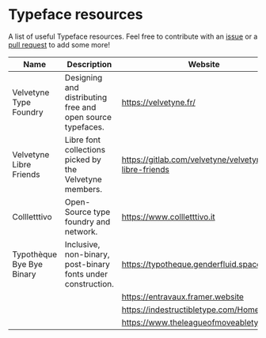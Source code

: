 # Typeface resources

A list of useful Typeface resources. Feel free to contribute with an [issue](https://github.com/EIKONproject/typeface/issues) or a [pull request](https://github.com/EIKONproject/typeface/pulls) to add some more!

| Name                    | Description                                                | Website                                              |
| ----------------------- | ---------------------------------------------------------- | ---------------------------------------------------- |
| Velvetyne Type Foundry  | Designing and distributing free and open source typefaces. | https://velvetyne.fr/                                |
| Velvetyne Libre Friends | Libre font collections picked by the Velvetyne members.    | https://gitlab.com/velvetyne/velvetyne-libre-friends |
| Collletttivo            | Open-Source type foundry and network.                      | https://www.collletttivo.it                          |
| Typothèque Bye Bye Binary | Inclusive, non-binary, post-binary fonts under construction. | https://typotheque.genderfluid.space/            |
||| https://entravaux.framer.website         |
||| https://indestructibletype.com/Home.html |
||| https://www.theleagueofmoveabletype.com  |
